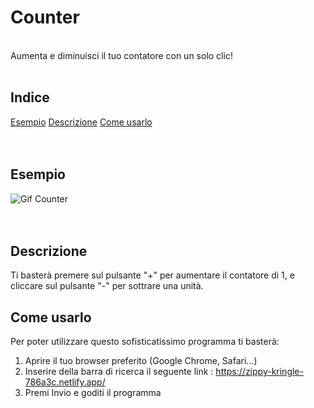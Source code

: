 # Counter
<br />
Aumenta e diminuisci il tuo contatore con un solo clic!
<br />
<br />

## Indice
[Esempio](#esempio) [Descrizione](#descrizione) [Come usarlo](#come-usarlo)  
<br />
<br />
## Esempio

![Gif Counter](https://github.com/CarloDeLuce/Counter/assets/155926130/2b4a1d89-44ea-4334-a604-9328ad9c97dc)
<br />
<br />
<br />

## Descrizione

Ti basterà premere sul pulsante "+" per aumentare il contatore di 1, e cliccare sul pulsante "-" per sottrare una unità.

## Come usarlo 

Per poter utilizzare questo sofisticatissimo programma ti basterà:

1. Aprire il tuo browser preferito (Google Chrome, Safari...)
2. Inserire della barra di ricerca il seguente link : https://zippy-kringle-786a3c.netlify.app/
3. Premi Invio e goditi il programma







